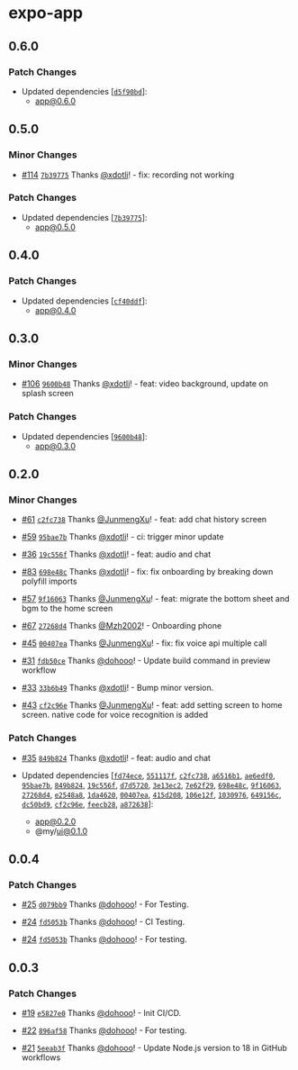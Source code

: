 # expo-app

## 0.6.0

### Patch Changes

- Updated dependencies [[`d5f90bd`](https://github.com/imaginix-inc/withkimi/commit/d5f90bd62418c51a92955d91a1a4b117e1478acc)]:
  - app@0.6.0

## 0.5.0

### Minor Changes

- [#114](https://github.com/imaginix-inc/withkimi/pull/114) [`7b39775`](https://github.com/imaginix-inc/withkimi/commit/7b39775feb73ed55e3efb64b22e79af93a8134cc) Thanks [@xdotli](https://github.com/xdotli)! - fix: recording not working

### Patch Changes

- Updated dependencies [[`7b39775`](https://github.com/imaginix-inc/withkimi/commit/7b39775feb73ed55e3efb64b22e79af93a8134cc)]:
  - app@0.5.0

## 0.4.0

### Patch Changes

- Updated dependencies [[`cf40ddf`](https://github.com/imaginix-inc/withkimi/commit/cf40ddfa0d0170d1d053b1cf891dab1b50c8d101)]:
  - app@0.4.0

## 0.3.0

### Minor Changes

- [#106](https://github.com/imaginix-inc/withkimi/pull/106) [`9600b48`](https://github.com/imaginix-inc/withkimi/commit/9600b487a20015fce7cfcc7ee7736c08257c3ac0) Thanks [@xdotli](https://github.com/xdotli)! - feat: video background, update on splash screen

### Patch Changes

- Updated dependencies [[`9600b48`](https://github.com/imaginix-inc/withkimi/commit/9600b487a20015fce7cfcc7ee7736c08257c3ac0)]:
  - app@0.3.0

## 0.2.0

### Minor Changes

- [#61](https://github.com/imaginix-inc/withkimi/pull/61) [`c2fc738`](https://github.com/imaginix-inc/withkimi/commit/c2fc73810b1c664f6e0f5e84f80b03734a199650) Thanks [@JunmengXu](https://github.com/JunmengXu)! - feat: add chat history screen

- [#59](https://github.com/imaginix-inc/withkimi/pull/59) [`95bae7b`](https://github.com/imaginix-inc/withkimi/commit/95bae7b359d0dbf6734ad9c2b55b63186bdf0595) Thanks [@xdotli](https://github.com/xdotli)! - ci: trigger minor update

- [#36](https://github.com/imaginix-inc/withkimi/pull/36) [`19c556f`](https://github.com/imaginix-inc/withkimi/commit/19c556f66721a3acb1cf69055551eaa1951cf441) Thanks [@xdotli](https://github.com/xdotli)! - feat: audio and chat

- [#83](https://github.com/imaginix-inc/withkimi/pull/83) [`698e48c`](https://github.com/imaginix-inc/withkimi/commit/698e48c2dd9406ae044208090aba3a078b0c09e1) Thanks [@xdotli](https://github.com/xdotli)! - fix: fix onboarding by breaking down polyfill imports

- [#57](https://github.com/imaginix-inc/withkimi/pull/57) [`9f16063`](https://github.com/imaginix-inc/withkimi/commit/9f160639d2a3431db41ed0719a3e7468ebde646f) Thanks [@JunmengXu](https://github.com/JunmengXu)! - feat: migrate the bottom sheet and bgm to the home screen

- [#67](https://github.com/imaginix-inc/withkimi/pull/67) [`27268d4`](https://github.com/imaginix-inc/withkimi/commit/27268d4a5532690ac813000b9b762dd7def42b8b) Thanks [@Mzh2002](https://github.com/Mzh2002)! - Onboarding phone

- [#45](https://github.com/imaginix-inc/withkimi/pull/45) [`00407ea`](https://github.com/imaginix-inc/withkimi/commit/00407eaf50a3a03bc6780014832e0511bbcb534a) Thanks [@JunmengXu](https://github.com/JunmengXu)! - fix: fix voice api multiple call

- [#31](https://github.com/imaginix-inc/withkimi/pull/31) [`fdb50ce`](https://github.com/imaginix-inc/withkimi/commit/fdb50cea7a18a552e96e7a3dc216b22622fec8f9) Thanks [@dohooo](https://github.com/dohooo)! - Update build command in preview workflow

- [#33](https://github.com/imaginix-inc/withkimi/pull/33) [`33b6b49`](https://github.com/imaginix-inc/withkimi/commit/33b6b49cce412a54a4aa8922afdd636d20c15233) Thanks [@xdotli](https://github.com/xdotli)! - Bump minor version.

- [#43](https://github.com/imaginix-inc/withkimi/pull/43) [`cf2c96e`](https://github.com/imaginix-inc/withkimi/commit/cf2c96e9ac2df2b82cfb66ec4da5a98773af54e0) Thanks [@JunmengXu](https://github.com/JunmengXu)! - feat: add setting screen to home screen. native code for voice recognition is added

### Patch Changes

- [#35](https://github.com/imaginix-inc/withkimi/pull/35) [`849b824`](https://github.com/imaginix-inc/withkimi/commit/849b824cd93621161a5f15ad724e1e80447fe8ae) Thanks [@xdotli](https://github.com/xdotli)! - feat: audio and chat

- Updated dependencies [[`fd74ece`](https://github.com/imaginix-inc/withkimi/commit/fd74ecea36bec494a4a83e010544f6672be35587), [`551117f`](https://github.com/imaginix-inc/withkimi/commit/551117f5f9b080a69bdf02e359df30f2c2503045), [`c2fc738`](https://github.com/imaginix-inc/withkimi/commit/c2fc73810b1c664f6e0f5e84f80b03734a199650), [`a6516b1`](https://github.com/imaginix-inc/withkimi/commit/a6516b12ece3a1b3635ad434bd6297c09d784338), [`ae6edf0`](https://github.com/imaginix-inc/withkimi/commit/ae6edf03ca34bb0657667707c3fb5102c702d459), [`95bae7b`](https://github.com/imaginix-inc/withkimi/commit/95bae7b359d0dbf6734ad9c2b55b63186bdf0595), [`849b824`](https://github.com/imaginix-inc/withkimi/commit/849b824cd93621161a5f15ad724e1e80447fe8ae), [`19c556f`](https://github.com/imaginix-inc/withkimi/commit/19c556f66721a3acb1cf69055551eaa1951cf441), [`d7d5720`](https://github.com/imaginix-inc/withkimi/commit/d7d5720118816404dd8cab3621050c291ecd9d37), [`3e13ec2`](https://github.com/imaginix-inc/withkimi/commit/3e13ec2cfbcfaae696373214d6bb1ecc20bab7ac), [`7e62f29`](https://github.com/imaginix-inc/withkimi/commit/7e62f29c5318c051097858425593555937e54ff4), [`698e48c`](https://github.com/imaginix-inc/withkimi/commit/698e48c2dd9406ae044208090aba3a078b0c09e1), [`9f16063`](https://github.com/imaginix-inc/withkimi/commit/9f160639d2a3431db41ed0719a3e7468ebde646f), [`27268d4`](https://github.com/imaginix-inc/withkimi/commit/27268d4a5532690ac813000b9b762dd7def42b8b), [`e2548a8`](https://github.com/imaginix-inc/withkimi/commit/e2548a88e00fa371d79ee24bb71588c3154b6faa), [`1da4620`](https://github.com/imaginix-inc/withkimi/commit/1da4620f24e907b575ec2b3e26a71c7d5f0b12e3), [`00407ea`](https://github.com/imaginix-inc/withkimi/commit/00407eaf50a3a03bc6780014832e0511bbcb534a), [`415d208`](https://github.com/imaginix-inc/withkimi/commit/415d20835b1ecd87b640902eee43081492c71746), [`106e12f`](https://github.com/imaginix-inc/withkimi/commit/106e12f4c7973c523e843aecdbb4ee9c120c11f6), [`1030976`](https://github.com/imaginix-inc/withkimi/commit/1030976097e8615bd7a52294cc35265345eda032), [`649156c`](https://github.com/imaginix-inc/withkimi/commit/649156c8c28c234654e092527d470b7591f0762a), [`dc50bd9`](https://github.com/imaginix-inc/withkimi/commit/dc50bd99c10cd0546e640e6df9a49a46a9e87269), [`cf2c96e`](https://github.com/imaginix-inc/withkimi/commit/cf2c96e9ac2df2b82cfb66ec4da5a98773af54e0), [`feecb28`](https://github.com/imaginix-inc/withkimi/commit/feecb2855c6b9d1eeaa66582dc8d50a5a859138d), [`a872638`](https://github.com/imaginix-inc/withkimi/commit/a8726389c55546cedba34eecdfc222ab8231203b)]:
  - app@0.2.0
  - @my/ui@0.1.0

## 0.0.4

### Patch Changes

- [#25](https://github.com/imaginix-inc/withkimi/pull/25) [`d079bb9`](https://github.com/imaginix-inc/withkimi/commit/d079bb9dcbaa9a2907b7ee18c3047e4ad3d72e26) Thanks [@dohooo](https://github.com/dohooo)! - For Testing.

- [#24](https://github.com/imaginix-inc/withkimi/pull/24) [`fd5053b`](https://github.com/imaginix-inc/withkimi/commit/fd5053b8ba5687790bfa3f731723b2a7186dcb0c) Thanks [@dohooo](https://github.com/dohooo)! - CI Testing.

- [#24](https://github.com/imaginix-inc/withkimi/pull/24) [`fd5053b`](https://github.com/imaginix-inc/withkimi/commit/fd5053b8ba5687790bfa3f731723b2a7186dcb0c) Thanks [@dohooo](https://github.com/dohooo)! - For testing.

## 0.0.3

### Patch Changes

- [#19](https://github.com/imaginix-inc/withkimi/pull/19) [`e5827e0`](https://github.com/imaginix-inc/withkimi/commit/e5827e0866dbdb375f0d7c859291a0583d3b292d) Thanks [@dohooo](https://github.com/dohooo)! - Init CI/CD.

- [#22](https://github.com/imaginix-inc/withkimi/pull/22) [`896af58`](https://github.com/imaginix-inc/withkimi/commit/896af5833b57b2983d0e64bc50c757d5ce7b29c2) Thanks [@dohooo](https://github.com/dohooo)! - For testing.

- [#21](https://github.com/imaginix-inc/withkimi/pull/21) [`5eeab3f`](https://github.com/imaginix-inc/withkimi/commit/5eeab3f3ba0fdcd823c902457edd87717bc897ef) Thanks [@dohooo](https://github.com/dohooo)! - Update Node.js version to 18 in GitHub workflows

